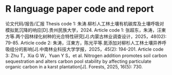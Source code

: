 # R language paper code and report
论文代码/报告/汇报
Thesis code 1: 朱涛.柳杉人工林土壤有机碳库及土壤呼吸对模拟氮沉降的响应[D].贵州民族大学，2024.
Article code 1: 张超东，朱涛，汪東方等.两个园林绿化树种的光合特性研究[J].内蒙古林业调查设计，2025，48(02): 79-85.
Article code 2: 朱涛，汪東方，陈光平等.氮添加对柳杉人工林土壤异养呼吸组分的影响[J].中南林业科技大学学报，2025，45(2): 194-201.
Article code 3: Zhu T，Xia G W，Yuan Y S，et al. Nitrogen addition promotes soil carbon sequestration and alters carbon pool stability by affecting particulate organic carbon in a karst plantation[J]. Forests, 2025, 16(5): 730.
